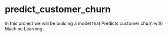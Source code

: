 # predict_customer_churn
In this project we will be building a model that Predicts customer churn with Machine Learning. 
